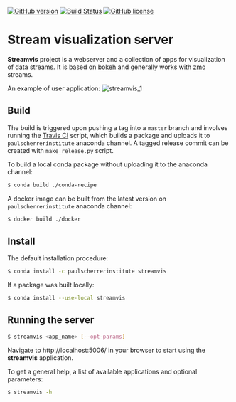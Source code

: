 [![GitHub version](https://badge.fury.io/gh/ivan-usov%2Fstreamvis.svg)](https://badge.fury.io/gh/ivan-usov%2Fstreamvis)
[![Build Status](https://travis-ci.com/ivan-usov/streamvis.svg?branch=master)](https://travis-ci.com/ivan-usov/streamvis)
[![GitHub license](https://img.shields.io/github/license/ivan-usov/streamvis.svg)](https://github.com/ivan-usov/streamvis/blob/master/LICENSE)

# Stream visualization server
**Streamvis** project is a webserver and a collection of apps for visualization of data streams. It is based on [bokeh](https://github.com/bokeh/bokeh) and generally works with [zmq](https://github.com/zeromq/libzmq) streams.

An example of user application:
![streamvis_1](https://user-images.githubusercontent.com/13196195/50630977-0275a280-0f43-11e9-8734-17257dd1fb1d.gif)

## Build
The build is triggered upon pushing a tag into a `master` branch and involves running the [Travis CI](https://travis-ci.com/ivan-usov/streamvis) script, which builds a package and uploads it to `paulscherrerinstitute` anaconda channel. A tagged release commit can be created with `make_release.py` script.

To build a local conda package without uploading it to the anaconda channel:
```bash
$ conda build ./conda-recipe
```

A docker image can be built from the latest version on `paulscherrerinstitute` anaconda channel:
```bash
$ docker build ./docker
```

## Install
The default installation procedure:
```bash
$ conda install -c paulscherrerinstitute streamvis
```

If a package was built locally:
```bash
$ conda install --use-local streamvis
```

## Running the server
```bash
$ streamvis <app_name> [--opt-params]
```
Navigate to http://localhost:5006/ in your browser to start using the **streamvis** application.

To get a general help, a list of available applications and optional parameters:
```bash
$ streamvis -h
```

